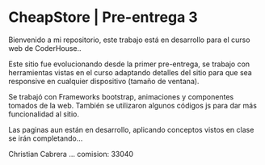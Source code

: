 # CheapStore | Pre-entrega 3 

Bienvenido a mi repositorio, este trabajo está en desarrollo para el curso web de CoderHouse..

Este sitio fue evolucionando desde la primer pre-entrega, se trabajo con herramientas vistas en el curso adaptando detalles del sitio para que sea responsive en cualquier dispositivo (tamaño de ventana).

Se trabajó con Frameworks bootstrap, animaciones y componentes tomados de la web.
También se utilizaron algunos códigos js para dar más funcionalidad al sitio.

Las paginas aun están en desarrollo, aplicando conceptos vistos en clase se irán completando...

Christian Cabrera ... comision: 33040
